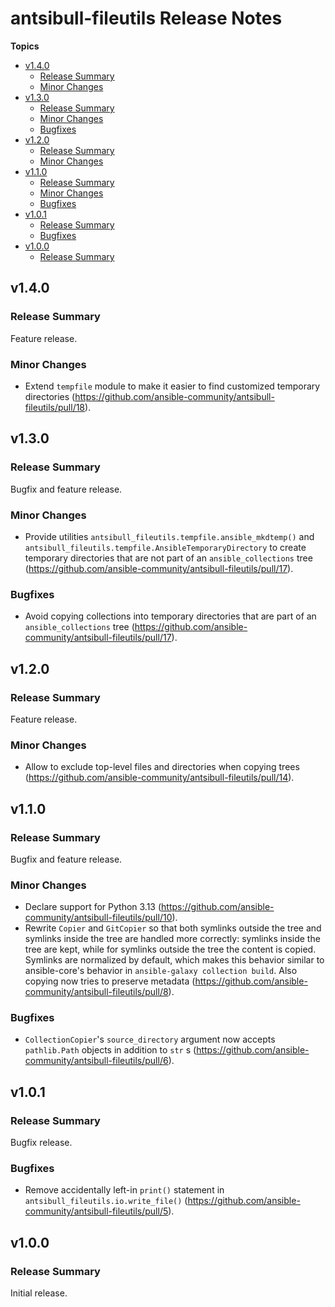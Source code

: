 # antsibull\-fileutils Release Notes

**Topics**

- <a href="#v1-4-0">v1\.4\.0</a>
    - <a href="#release-summary">Release Summary</a>
    - <a href="#minor-changes">Minor Changes</a>
- <a href="#v1-3-0">v1\.3\.0</a>
    - <a href="#release-summary-1">Release Summary</a>
    - <a href="#minor-changes-1">Minor Changes</a>
    - <a href="#bugfixes">Bugfixes</a>
- <a href="#v1-2-0">v1\.2\.0</a>
    - <a href="#release-summary-2">Release Summary</a>
    - <a href="#minor-changes-2">Minor Changes</a>
- <a href="#v1-1-0">v1\.1\.0</a>
    - <a href="#release-summary-3">Release Summary</a>
    - <a href="#minor-changes-3">Minor Changes</a>
    - <a href="#bugfixes-1">Bugfixes</a>
- <a href="#v1-0-1">v1\.0\.1</a>
    - <a href="#release-summary-4">Release Summary</a>
    - <a href="#bugfixes-2">Bugfixes</a>
- <a href="#v1-0-0">v1\.0\.0</a>
    - <a href="#release-summary-5">Release Summary</a>

<a id="v1-4-0"></a>
## v1\.4\.0

<a id="release-summary"></a>
### Release Summary

Feature release\.

<a id="minor-changes"></a>
### Minor Changes

* Extend <code>tempfile</code> module to make it easier to find customized temporary directories \([https\://github\.com/ansible\-community/antsibull\-fileutils/pull/18](https\://github\.com/ansible\-community/antsibull\-fileutils/pull/18)\)\.

<a id="v1-3-0"></a>
## v1\.3\.0

<a id="release-summary-1"></a>
### Release Summary

Bugfix and feature release\.

<a id="minor-changes-1"></a>
### Minor Changes

* Provide utilities <code>antsibull\_fileutils\.tempfile\.ansible\_mkdtemp\(\)</code> and <code>antsibull\_fileutils\.tempfile\.AnsibleTemporaryDirectory</code> to create temporary directories that are not part of an <code>ansible\_collections</code> tree \([https\://github\.com/ansible\-community/antsibull\-fileutils/pull/17](https\://github\.com/ansible\-community/antsibull\-fileutils/pull/17)\)\.

<a id="bugfixes"></a>
### Bugfixes

* Avoid copying collections into temporary directories that are part of an <code>ansible\_collections</code> tree \([https\://github\.com/ansible\-community/antsibull\-fileutils/pull/17](https\://github\.com/ansible\-community/antsibull\-fileutils/pull/17)\)\.

<a id="v1-2-0"></a>
## v1\.2\.0

<a id="release-summary-2"></a>
### Release Summary

Feature release\.

<a id="minor-changes-2"></a>
### Minor Changes

* Allow to exclude top\-level files and directories when copying trees \([https\://github\.com/ansible\-community/antsibull\-fileutils/pull/14](https\://github\.com/ansible\-community/antsibull\-fileutils/pull/14)\)\.

<a id="v1-1-0"></a>
## v1\.1\.0

<a id="release-summary-3"></a>
### Release Summary

Bugfix and feature release\.

<a id="minor-changes-3"></a>
### Minor Changes

* Declare support for Python 3\.13 \([https\://github\.com/ansible\-community/antsibull\-fileutils/pull/10](https\://github\.com/ansible\-community/antsibull\-fileutils/pull/10)\)\.
* Rewrite <code>Copier</code> and <code>GitCopier</code> so that both symlinks outside the tree and symlinks inside the tree are handled more correctly\: symlinks inside the tree are kept\, while for symlinks outside the tree the content is copied\. Symlinks are normalized by default\, which makes this behavior similar to ansible\-core\'s behavior in <code>ansible\-galaxy collection build</code>\. Also copying now tries to preserve metadata \([https\://github\.com/ansible\-community/antsibull\-fileutils/pull/8](https\://github\.com/ansible\-community/antsibull\-fileutils/pull/8)\)\.

<a id="bugfixes-1"></a>
### Bugfixes

* <code>CollectionCopier</code>\'s <code>source\_directory</code> argument now accepts <code>pathlib\.Path</code> objects in addition to <code>str</code> s \([https\://github\.com/ansible\-community/antsibull\-fileutils/pull/6](https\://github\.com/ansible\-community/antsibull\-fileutils/pull/6)\)\.

<a id="v1-0-1"></a>
## v1\.0\.1

<a id="release-summary-4"></a>
### Release Summary

Bugfix release\.

<a id="bugfixes-2"></a>
### Bugfixes

* Remove accidentally left\-in <code>print\(\)</code> statement in <code>antsibull\_fileutils\.io\.write\_file\(\)</code> \([https\://github\.com/ansible\-community/antsibull\-fileutils/pull/5](https\://github\.com/ansible\-community/antsibull\-fileutils/pull/5)\)\.

<a id="v1-0-0"></a>
## v1\.0\.0

<a id="release-summary-5"></a>
### Release Summary

Initial release\.
